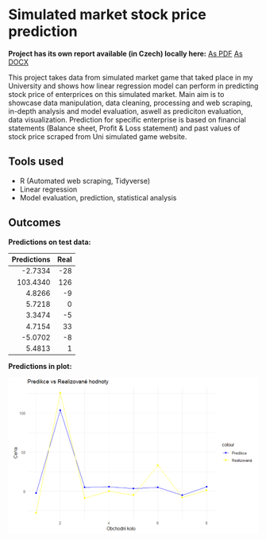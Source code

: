 # Simulated market stock price prediction

**Project has its own report available (in Czech) locally here:** [As PDF](/report.pdf) [As DOCX](/report.docx)

This project takes data from simulated market game that taked place in my University and shows how linear regression model can perform in predicting stock price of enterprices on this simulated market.
Main aim is to showcase data manipulation, data cleaning, processing and web scraping, in-depth analysis and model evaluation, aswell as prediciton evaluation, data visualization. 
Prediction for specific enterprise is based on financial statements (Balance sheet, Profit & Loss statement) and past values of stock price scraped from Uni simulated game website. 


## Tools used
- R (Automated web scraping, Tidyverse)
- Linear regression
- Model evaluation, prediction, statistical analysis


## Outcomes

**Predictions on test data:**

| Predictions   | Real   |
|--------------:|-------:|
|    -2.7334    |   -28  |
|   103.4340    |   126  |
|     4.8266    |    -9  |
|     5.7218    |     0  |
|     3.3474    |    -5  |
|     4.7154    |    33  |
|    -5.0702    |    -8  |
|     5.4813    |     1  |


**Predictions in plot:**

![Predictions plot](plots_tabs/preds.png)